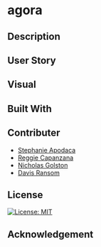 # agora

## Description

## User Story

## Visual

## Built With

## Contributer

- [Stephanie Apodaca](https://github.com/StephJosie)
- [Reggie Capanzana](https://github.com/reginaldcapanzana)
- [Nicholas Golston](https://github.com/ngolston)
- [Davis Ransom](https://github.com/DavisRansom)

## License

[![License: MIT](https://img.shields.io/badge/License-MIT-yellow.svg)](https://opensource.org/licenses/MIT)

## Acknowledgement
